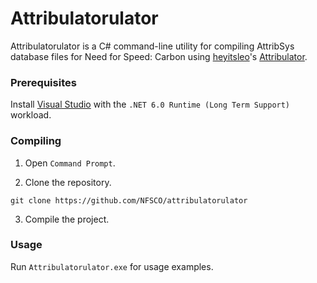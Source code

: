 # Attribulatorulator
Attribulatorulator is a C# command-line utility for compiling AttribSys database files for Need for Speed: Carbon using [heyitsleo](https://github.com/leocodes21)'s [Attribulator](https://github.com/NFSTools/Attribulator).

### Prerequisites
Install [Visual Studio](https://visualstudio.microsoft.com) with the `.NET 6.0 Runtime (Long Term Support)` workload.

### Compiling
1. Open `Command Prompt`.

2. Clone the repository.

```
git clone https://github.com/NFSCO/attribulatorulator
```

3. Compile the project.

### Usage
Run `Attribulatorulator.exe` for usage examples.
